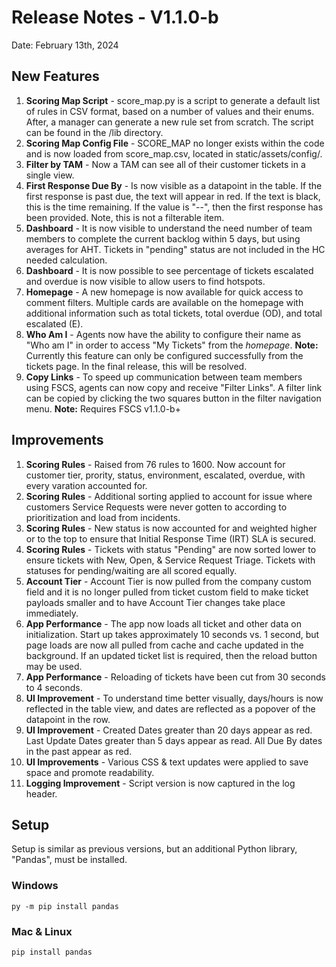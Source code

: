 # Release Notes - V1.1.0-b
Date: February 13th, 2024

## New Features

1. **Scoring Map Script** - score_map.py is a script to generate a default list of rules in CSV format, based on a number of values and their enums. After, a manager can generate a new rule set from scratch.  The script can be found in the /lib directory.
2. **Scoring Map Config File** - SCORE_MAP no longer exists within the code and is now loaded from score_map.csv, located in static/assets/config/.
3. **Filter by TAM** - Now a TAM can see all of their customer tickets in a single view.
4. **First Response Due By** - Is now visible as a datapoint in the table.  If the first response is past due, the text will appear in red.  If the text is black, this is the time remaining.  If the value is "--", then the first response has been provided.  Note, this is not a filterable item.
5. **Dashboard** - It is now visible to understand the need number of team members to complete the current backlog within 5 days, but using averages for AHT.  Tickets in "pending" status are not included in the HC needed calculation.
6. **Dashboard** - It is now possible to see percentage of tickets escalated and overdue is now visible to allow users to find hotspots.
7. **Homepage** - A new homepage is now available for quick access to comment filters.  Multiple cards are available on the homepage with additional information such as total tickets, total overdue (OD), and total escalated (E). 
8. **Who Am I** - Agents now have the ability to configure their name as "Who am I" in order to access "My Tickets" from the _homepage_.  **Note:** Currently this feature can only be configured successfully from the tickets page.  In the final release, this will be resolved.
9. **Copy Links** - To speed up communication between team members using FSCS, agents can now copy and receive "Filter Links".  A filter link can be copied by clicking the two squares button in the filter navigation menu. **Note:** Requires FSCS v1.1.0-b+

## Improvements

1. **Scoring Rules** - Raised from 76 rules to 1600.  Now account for customer tier, prority, status, environment, escalated, overdue, with every varation accounted for.
2. **Scoring Rules** - Additional sorting applied to account for issue where customers Service Requests were never gotten to according to prioritization and load from incidents.  
3. **Scoring Rules** - New status is now accounted for and weighted higher or to the top to ensure that Initial Response Time (IRT) SLA is secured.
4. **Scoring Rules** - Tickets with status "Pending" are now sorted lower to ensure tickets with New, Open, & Service Request Triage.  Tickets with statuses for pending/waiting are all scored equally.
5. **Account Tier** - Account Tier is now pulled from the company custom field and it is no longer pulled from ticket custom field to make ticket payloads smaller and to have Account Tier changes take place immediately.
6. **App Performance** - The app now loads all ticket and other data on initialization.  Start up takes approximately 10 seconds vs. 1 second, but page loads are now all pulled from cache and cache updated in the background.  If an updated ticket list is required, then the reload button may be used.  
7. **App Performance** - Reloading of tickets have been cut from 30 seconds to 4 seconds.
8. **UI Improvement** - To understand time better visually, days/hours is now reflected in the table view, and dates are reflected as a popover of the datapoint in the row.
9. **UI Improvement** - Created Dates greater than 20 days appear as red.  Last Update Dates greater than 5 days appear as read.  All Due By dates in the past appear as red.
10. **UI Improvements** - Various CSS & text updates were applied to save space and promote readability. 
11. **Logging Improvement** - Script version is now captured in the log header.

## Setup
Setup is similar as previous versions, but an additional Python library, "Pandas", must be installed.

### Windows ###
```
py -m pip install pandas
```

### Mac & Linux
```
pip install pandas
```
